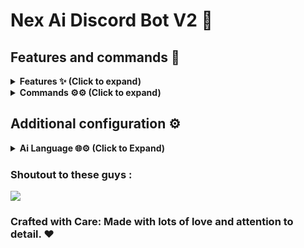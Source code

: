 # Nex Ai Discord Bot V2 🤖

## Features and commands 🌟

<details>
<summary><strong>Features ✨ (Click to expand)</strong></summary>

- [x] Has a Ai (You need to get the api key from Hecker Api <Hecker Ai discord - https://discord.gg/PCUgRMjtNm>
- [x] Lots of commands (More coming soon! :D)
- [x] Ecomoney
- [x] Moding bot (Kinda)
- [x] Fun
- [x] 8ball
- [x] Much more advanced and lot of commands

</details>

<details>
<summary><strong>Commands ⚙️⚙️ (Click to expand)</strong></summary>

- [x] !help (Get all commands)
- [x] !joke (Get a randomized joke)
- [x] !warn (Warn a user)
- [x] !ping (Shows the bots ping)
- [x] !talk (Talk with the Ai)
- [x] !job (Ecomoney jobs)
- [x] !work (Ecomoney work)
- [x] !balance (Ecomoney balance)
- [x] !timeout (Makes the user timeout wic makes the user not able to chat)
- [x] !untimeout (UnTimeouts the user and makes his able to chat)
- [x] !8ball (Ask a question then it will give you an awnser)
- [x] !createticket
- [x] !lock (Locks the current channel which user types this in)
- [x] !unlock (Unlocks the locked channel)
- [x] !kick {user} {reason} (Kicks a user with a reason also in order this command to work it needs admin role)
- [x] !ban {user} {reason} (Bans a user with a reason also in order this command to work it needs admin role)
- [x] !purge {amount} (Deletes amount of messages)
- [x] !shop (For ecomoney)
- [x] !translate {word} {languageyouwanttotranslateto}

</details>

## Additional configuration ⚙️

<details>
<summary><strong>Ai Language 🌐⚙️ (Click to Expand)</strong></summary>

- `en` - English 🇺🇸

</details>

### Shoutout to these guys : 

<a href="https://github.com/NethukaNethsaraGithub/Discord-Bot/graphs/contributors">
  <img src="https://contrib.rocks/image?repo=NethukaNethsaraGithub/Discord-Bot" />
</a>

### Crafted with Care: Made with lots of love and attention to detail. ❤️
